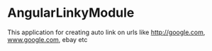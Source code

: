 # AngularLinkyModule
This application for creating auto link on urls like http://google.com, www.google.com, ebay etc
